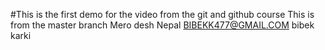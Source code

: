 #This is the first demo for the video from the git and github course 
This is from the master branch
Mero desh Nepal
BIBEKK477@GMAIL.COM
bibek karki

